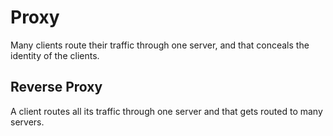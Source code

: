 # Proxy

Many clients route their traffic through one server, and that conceals the identity of the clients.

## Reverse Proxy

A client routes all its traffic through one server and that gets routed to many servers.
